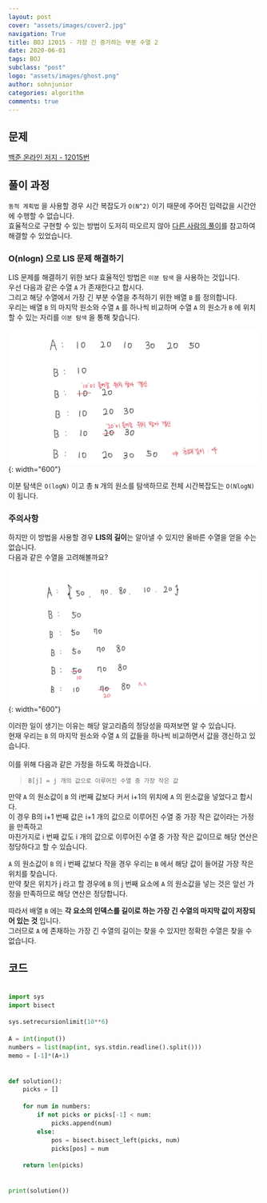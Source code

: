 ```yaml
---
layout: post
cover: "assets/images/cover2.jpg"
navigation: True
title: BOJ 12015 - 가장 긴 증가하는 부분 수열 2
date: 2020-06-01
tags: BOJ
subclass: "post"
logo: "assets/images/ghost.png"
author: sohnjunior
categories: algorithm
comments: true
---
```


## 문제

[백준 온라인 저지 - 12015번](https://www.acmicpc.net/problem/12015)

## 풀이 과정

`동적 계획법` 을 사용할 경우 시간 복잡도가 `O(N^2)` 이기 때문에 주어진 입력값을 시간안에 수행할 수 없습니다. <br>
효율적으로 구현할 수 있는 방법이 도저히 떠오르지 않아 [다른 사람의 풀이](https://jason9319.tistory.com/113)를 참고하여 해결할 수 있었습니다. <br>

### O(nlogn) 으로 LIS 문제 해결하기

LIS 문제를 해결하기 위한 보다 효율적인 방법은 `이분 탐색` 을 사용하는 것입니다. <br>
우선 다음과 같은 수열 `A` 가 존재한다고 합시다.<br>
그리고 해당 수열에서 가장 긴 부분 수열을 추적하기 위한 배열 `B` 를 정의합니다. <br>
우리는 배열 `B` 의 마지막 원소와 수열 `A` 를 하나씩 비교하며 수열 `A` 의 원소가 `B` 에 위치할 수 있는 자리를 `이분 탐색` 을 통해 찾습니다. <br>

![이미지](/assets/images/boj/boj-12015-2.jpg){: width="600"}

이분 탐색은 `O(logN)` 이고 총 `N` 개의 원소를 탐색하므로 전체 시간복잡도는 `O(NlogN)` 이 됩니다. <br>

### 주의사항

하지만 이 방법을 사용할 경우 <b>LIS의 길이</b>는 알아낼 수 있지만 올바른 수열을 얻을 수는 없습니다. <br>
다음과 같은 수열을 고려해볼까요? <br>

![이미지](/assets/images/boj/boj-12015-1.jpg){: width="600"}

이러한 일이 생기는 이유는 해당 알고리즘의 정당성을 따져보면 알 수 있습니다. <br>
현재 우리는 `B` 의 마지막 원소와 수열 `A` 의 값들을 하나씩 비교하면서 값을 갱신하고 있습니다. <br><br>
이를 위해 다음과 같은 가정을 하도록 하겠습니다. <br>

> `B[j] = j 개의 값으로 이루어진 수열 중 가장 작은 값`

만약 `A` 의 원소값이 `B` 의 i번째 값보다 커서 i+1의 위치에 `A` 의 윈소값을 넣었다고 합시다. <br>
이 경우 B의 i+1 번째 값은 i+1 개의 값으로 이루어진 수열 중 가장 작은 값이라는 가정을 만족하고 <br>
마찬가지로 i 번째 값도 i 개의 값으로 이루어진 수열 중 가장 작은 값이므로 해당 연산은 정당하다고 할 수 있습니다. <br>

`A` 의 원소값이 `B` 의 i 번째 값보다 작을 경우 우리는 `B` 에서 해당 값이 들어갈 가장 작은 위치를 찾습니다. <br>
만약 찾은 위치가 j 라고 할 경우에 `B` 의 j 번째 요소에 `A` 의 원소값을 넣는 것은 앞선 가정을 만족하므로 해당 연산은 정당합니다. <br>

따라서 배열 `B` 에는 <b>각 요소의 인덱스를 길이로 하는 가장 긴 수열의 마지막 값이 저장되어 있는 것</b> 입니다. <br>
그러므로 `A` 에 존재하는 가장 긴 수열의 길이는 찾을 수 있지만 정확한 수열은 찾을 수 없습니다. <br>

## 코드

```python

import sys
import bisect

sys.setrecursionlimit(10**6)

A = int(input())
numbers = list(map(int, sys.stdin.readline().split()))
memo = [-1]*(A+1)


def solution():
    picks = []

    for num in numbers:
        if not picks or picks[-1] < num:
            picks.append(num)
        else:
            pos = bisect.bisect_left(picks, num)
            picks[pos] = num

    return len(picks)


print(solution())

```

